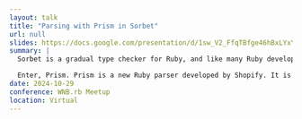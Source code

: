 ```yaml
---
layout: talk
title: "Parsing with Prism in Sorbet"
url: null
slides: https://docs.google.com/presentation/d/1sw_V2_FfqTBfge46hBxLYxYcXKVy_LIp7CkqgphP9Ss/edit#slide=id.p
summary: |
  Sorbet is a gradual type checker for Ruby, and like many Ruby developer tools, it has its own parser. This means that every time a change is made to the Ruby language, teams at Stripe and Shopify need to implement those changes in Sorbet’s parser. This process is labor-intensive, slow, and prone to errors. There must be a better way!

  Enter, Prism. Prism is a new Ruby parser developed by Shopify. It is written in C and designed to be embedded in other Ruby tooling. In this talk, I’ll describe how I replaced the existing Sorbet parser with Prism, eliminating the toil of maintaining the Sorbet parser and taking one step toward uniting Ruby’s parsing ecosystem.
date: 2024-10-29
conference: WNB.rb Meetup
location: Virtual
---
```

